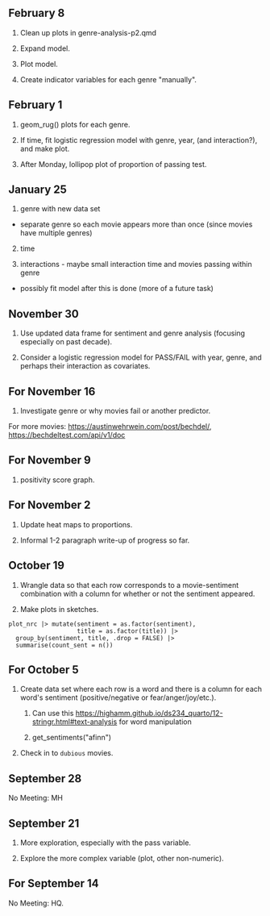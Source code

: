 ## February 8

1. Clean up plots in genre-analysis-p2.qmd

2. Expand model.

3. Plot model.

4. Create indicator variables for each genre "manually".

## February 1

1. geom_rug() plots for each genre.

2. If time, fit logistic regression model with genre, year, (and interaction?), and make plot.

3. After Monday, lollipop plot of proportion of passing test.

## January 25

1. genre with new data set

 - separate genre so each movie appears more than once (since movies have multiple genres)
 
2. time 

3. interactions - maybe small interaction time and movies passing within genre

- possibly fit model after this is done (more of a future task)


## November 30

1. Use updated data frame for sentiment and genre analysis (focusing especially on past decade).

2. Consider a logistic regression model for PASS/FAIL with year, genre, and perhaps their interaction as covariates.


## For November 16

1. Investigate genre or why movies fail or another predictor.

For more movies: <https://austinwehrwein.com/post/bechdel/>, <https://bechdeltest.com/api/v1/doc>


## For November 9

1. positivity score graph.

## For November 2

1. Update heat maps to proportions.

2. Informal 1-2 paragraph write-up of progress so far.

## October 19

1. Wrangle data so that each row corresponds to a movie-sentiment combination with a column for whether or not the sentiment appeared.

2. Make plots in sketches.

```
plot_nrc |> mutate(sentiment = as.factor(sentiment),
                   title = as.factor(title)) |>
  group_by(sentiment, title, .drop = FALSE) |>
  summarise(count_sent = n())
```

## For October 5

1. Create data set where each row is a word and there is a column for each word's sentiment (positive/negative or fear/anger/joy/etc.).

    1. Can use this <https://highamm.github.io/ds234_quarto/12-stringr.html#text-analysis> for word manipulation
    
    1. get_sentiments("afinn")

1. Check in to `dubious` movies.

## September 28

No Meeting: MH

## September 21

1. More exploration, especially with the pass variable.

2. Explore the more complex variable (plot, other non-numeric).

## For September 14

No Meeting: HQ.

